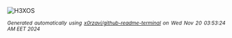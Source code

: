 <div align="justify">
<picture>
    <source media="(prefers-color-scheme: dark)" srcset="https://i.ibb.co/sVZTnVv/output-gif.gif">
    <source media="(prefers-color-scheme: light)" srcset="https://i.ibb.co/sVZTnVv/output-gif.gif">
    <img alt="H3XOS" src="https://i.ibb.co/sVZTnVv/output-gif.gif">
</picture>

<sub><i>Generated automatically using [x0rzavi/github-readme-terminal](https://github.com/x0rzavi/github-readme-terminal) on Wed Nov 20 03:53:24 AM EET 2024</i></sub>
</div>